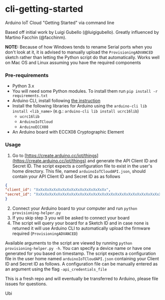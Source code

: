 # cli-getting-started
Arduino IoT Cloud "Getting Started" via command line

Based off initial work by Luigi Gubello (@luigigubello).
Greatly influenced by Martino Facchin (@facchinm).

**NOTE:** Because of how Windows tends to rename Serial ports when you don't look at it, it is advised to manually upload the `ProvisioningADVANCED` sketch rather than letting the Python script do that automatically.
Works well on Mac OS and Linux assuming you have the required components

### Pre-requirements
* Python 3.x
* You will need some Python modules. To install them run `pip install -r requirements.txt`
* Arduino CLI, install following [the instruction](https://arduino.github.io/arduino-cli/installation/)
* Install the following libraries for Arduino using the `arduino-cli lib install <lib_name>` (e.g.: `arduino-cli lib install ucrc16lib`)
    - `ucrc16lib`
    - `ArduinoIoTCloud`
    - `ArduinoECCX08`
* An Arduino board with ECCX08 Cryptographic Element

### Usage
1. Go to [https://create.arduino.cc/iot/things](https://create.arduino.cc/iot/things) and generate the API Client ID and Secret ID.
   The script expects a configuration file to exist in the user's home directory. This file, named `arduinoIoTCloudAPI.json`, should contain your API Client ID and Secret ID as as follows
```json
{
"client_id": "XxXxXxXxXxXxXxXxXxXxXxXxXxXxXxXx",
"secret_id": "XxXxXxXxXxXxXxXxXxXxXxXxXxXxXxXxXxXxXxXxXxXxXxXxXxXxXxXxXxXxXxXx"
}
```
2. Connect your Arduino board to your computer and run `python provisioning-helper.py`
3. If you skip step 3 you will be asked to connect your board
4. The script will query your board for a Sketch ID and in case none is returned it will use Arduino CLI to automatically upload the firmware required (`ProvisioningADVANCED`)

Available arguments to the script are viewed by running `python provisioning-helper.py -h`.
You can specify a device name or have one generated for you based on timestamp.
The script expects a configuration file in the user home named `arduinoIoTCloudAPI.json` containing your Client ID and Secret ID as follows. A configuration file can be manually entered as an argument using the flag `-api_credentials_file`


This is a fresh repo and will eventually be transferred to Arduino, please file issues for questions.

Ubi

